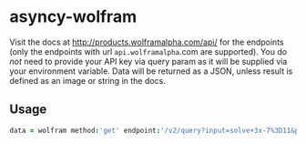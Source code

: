 # asyncy-wolfram

Visit the docs at http://products.wolframalpha.com/api/ for the endpoints (only the endpoints with url `api.wolframalpha`.com are supported).
You do *not* need to provide your API key via query param as it will be supplied via your environment variable.
Data will be returned as a JSON, unless result is defined as an image or string in the docs.

## Usage

```coffee
data = wolfram method:'get' endpoint:'/v2/query?input=solve+3x-7%3D11&podstate=Result__Step-by-step+solution'
```
